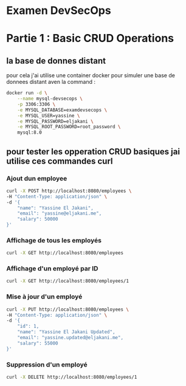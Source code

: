 # Examen DevSecOps


# Partie 1 : Basic CRUD Operations

## la base de  donnes distant
pour cela j'ai utilise une container docker pour simuler une base de donnees distant aven la command :
```bash
docker run -d \
    --name mysql-devsecops \
    -p 3306:3306 \
    -e MYSQL_DATABASE=examdevsecops \
    -e MYSQL_USER=yassine \
    -e MYSQL_PASSWORD=eljakani \
    -e MYSQL_ROOT_PASSWORD=root_password \
    mysql:8.0
```
## pour tester les opperation CRUD basiques jai utilise ces commandes curl

### Ajout dun employee

```bash
curl -X POST http://localhost:8080/employees \
-H "Content-Type: application/json" \
-d '{
    "name": "Yassine El Jakani",
    "email": "yassine@eljakani.me",
    "salary": 50000
}'
```

### Affichage de tous les employés

```bash
curl -X GET http://localhost:8080/employees
```
### Affichage d'un employé par ID

```bash
curl -X GET http://localhost:8080/employees/1
```
### Mise à jour d'un employé

```bash
curl -X PUT http://localhost:8080/employees \
-H "Content-Type: application/json" \
-d '{
    "id": 1,
    "name": "Yassine El Jakani Updated",
    "email": "yassine.updated@eljakani.me",
    "salary": 55000
}'
```
### Suppression d'un employé
```bash
curl -X DELETE http://localhost:8080/employees/1
```